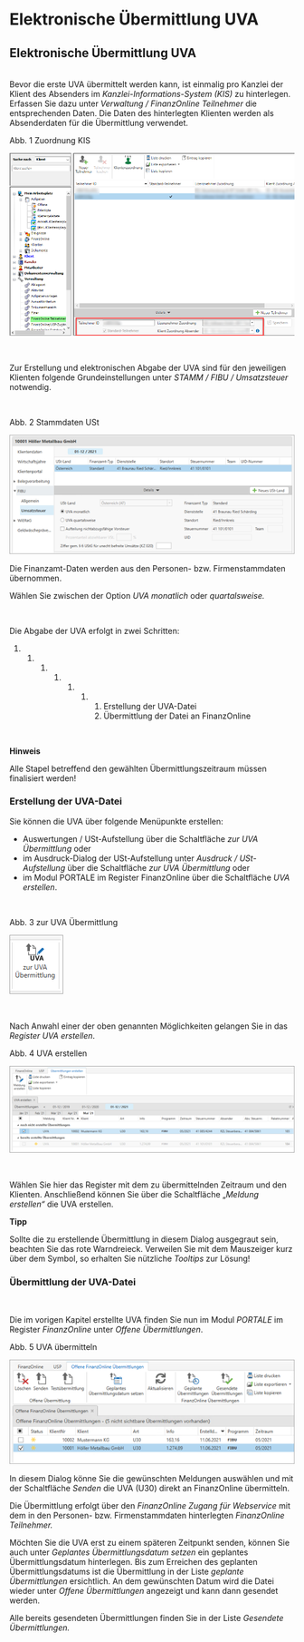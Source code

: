 # Elektronische Übermittlung UVA

## Elektronische Übermittlung UVA

\
Bevor die erste UVA übermittelt werden kann, ist einmalig pro Kanzlei der Klient des Absenders im *Kanzlei-Informations-System (KIS)* zu hinterlegen. Erfassen Sie dazu unter *Verwaltung / FinanzOnline Teilnehmer* die entsprechenden Daten. Die Daten des hinterlegten Klienten werden als Absenderdaten für die Übermittlung verwendet.

Abb. 1 Zuordnung KIS

![Image](<../lib/NeuesElement158.png>)

&nbsp;

Zur Erstellung und elektronischen Abgabe der UVA sind für den jeweiligen Klienten folgende Grundeinstellungen unter *STAMM / FIBU / Umsatzsteuer* notwendig.

&nbsp;

Abb. 2 Stammdaten USt

![Image](<../lib/NeuesElement157.png>)

Die Finanzamt-Daten werden aus den Personen- bzw. Firmenstammdaten übernommen.

Wählen Sie zwischen der Option *UVA monatlich* oder *quartalsweise.*

&nbsp;

Die Abgabe der UVA erfolgt in zwei Schritten:

1. &nbsp;
   1. &nbsp;
      1. &nbsp;
         1. &nbsp;
            1. &nbsp;
               1. &nbsp;
                  1. Erstellung der UVA-Datei
                  1. Übermittlung der Datei an FinanzOnline

&nbsp;

**Hinweis**

Alle Stapel betreffend den gewählten Übermittlungszeitraum müssen finalisiert werden\!

### Erstellung der UVA-Datei

Sie können die UVA über folgende Menüpunkte erstellen:

* Auswertungen / USt-Aufstellung über die Schaltfläche *zur UVA Übermittlung* oder
* im Ausdruck-Dialog der USt-Aufstellung unter *Ausdruck / USt-Aufstellung* über die Schaltfläche *zur UVA Übermittlung* oder
* im Modul PORTALE im Register FinanzOnline über die Schaltfläche *UVA erstellen*.

&nbsp;

Abb. 3 zur UVA Übermittlung

![Image](<../lib/NeuesElement156.png>)

&nbsp;

Nach Anwahl einer der oben genannten Möglichkeiten gelangen Sie in das *Register UVA erstellen*.

Abb. 4 UVA erstellen

![Image](<../lib/NeuesElement155.png>)

&nbsp;

Wählen Sie hier das Register mit dem zu übermittelnden Zeitraum und den Klienten. Anschließend können Sie über die Schaltfläche „*Meldung erstellen“* die UVA erstellen.

**Tipp**

Sollte die zu erstellende Übermittlung in diesem Dialog ausgegraut sein, beachten Sie das rote Warndreieck. Verweilen Sie mit dem Mauszeiger kurz über dem Symbol, so erhalten Sie nützliche *Tooltips* zur Lösung\!

### Übermittlung der UVA-Datei

&nbsp;

Die im vorigen Kapitel erstellte UVA finden Sie nun im Modul *PORTALE* im Register *FinanzOnline* unter *Offene Übermittlungen*.

Abb. 5 UVA übermitteln

![Image](<../lib/NeuesElement154.png>)

In diesem Dialog könne Sie die gewünschten Meldungen auswählen und mit der Schaltfläche *Senden* die UVA (U30) direkt an FinanzOnline übermitteln.

Die Übermittlung erfolgt über den *FinanzOnline Zugang für Webservice* mit dem in den Personen- bzw. Firmenstammdaten hinterlegten *FinanzOnline Teilnehmer.*

Möchten Sie die UVA erst zu einem späteren Zeitpunkt senden, können Sie auch unter *Geplantes Übermittlungsdatum setzen* ein geplantes Übermittlungsdatum hinterlegen. Bis zum Erreichen des geplanten Übermittlungsdatums ist die Übermittlung in der Liste *geplante Übermittlungen* ersichtlich. An dem gewünschten Datum wird die Datei wieder unter *Offene Übermittlungen* angezeigt und kann dann gesendet werden.

Alle bereits gesendeten Übermittlungen finden Sie in der Liste *Gesendete Übermittlungen.*

